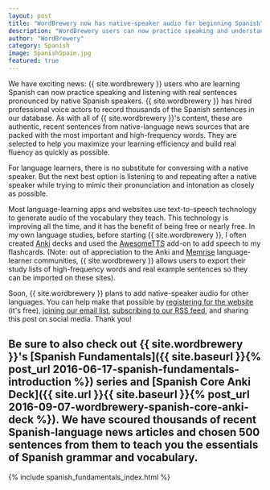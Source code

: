 ```yaml
---
layout: post
title: "WordBrewery now has native-speaker audio for beginning Spanish"
description: "WordBrewery users can now practice speaking and understanding Spanish with sentences recorded by native-speaker voice actors."
author: "WordBrewery"
category: Spanish
image: SpanishSpain.jpg
featured: true
---
```


We have exciting news: {{ site.wordbrewery }} users who are learning Spanish can now practice speaking and listening with real sentences pronounced by native Spanish speakers. {{ site.wordbrewery }} has hired professional voice actors to record thousands of the Spanish sentences in our database. As with all of {{ site.wordbrewery }}'s content, these are authentic, recent sentences from native-language news sources that are packed with the most important and high-frequency words. They are selected to help you maximize your learning efficiency and build real fluency as quickly as possible.

For language learners, there is no substitute for conversing with a native speaker. But the next best option is listening to and repeating after a native speaker while trying to mimic their pronunciation and intonation as closely as possible.

Most language-learning apps and websites use text-to-speech technology to generate audio of the vocabulary they teach. This technology is improving all the time, and it  has the benefit of being free or nearly free. In my own language studies, before starting {{ site.wordbrewery }}, I often created [Anki](http://ankisrs.net) decks and used the [AwesomeTTS](http://ankiatts.appspot.com/) add-on to add speech to my flashcards. (Note: out of appreciation to the Anki and [Memrise](http://memrise.com) language-learner communities, {{ site.wordbrewery }} allows users to export their study lists of high-frequency words and real example sentences so they can be imported on these sites).

Soon, {{ site.wordbrewery }} plans to add native-speaker audio for other languages. You can help make that possible by [registering for the website](https://wordbrewery.com/user/register) (it's free), [joining our email list](http://goo.gl/pTPRvb), [subscribing to our RSS feed](http://goo.gl/fb/wz5pgM), and sharing this post on social media. Thank you!

## Be sure to also check out {{ site.wordbrewery }}'s [Spanish Fundamentals]({{ site.baseurl }}{% post_url 2016-06-17-spanish-fundamentals-introduction %}) series and [Spanish Core Anki Deck]({{ site.url }}{{ site.baseurl }}{% post_url 2016-09-07-wordbrewery-spanish-core-anki-deck %}). We have scoured thousands of recent Spanish-language news articles and chosen 500 sentences from them to teach you the essentials of Spanish grammar and vocabulary.

{% include spanish_fundamentals_index.html %}
